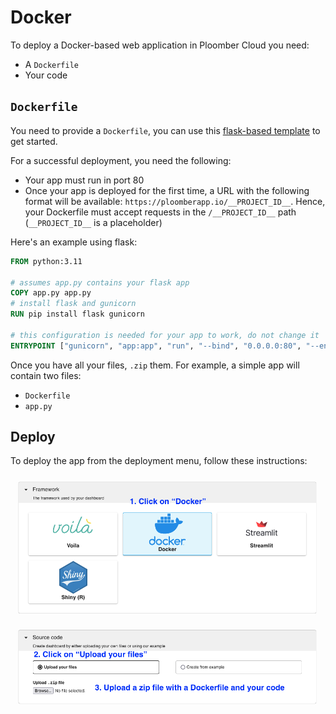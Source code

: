# Docker

To deploy a Docker-based web application in Ploomber Cloud you need:

- A `Dockerfile`
- Your code
## `Dockerfile`

You need to provide a `Dockerfile`, you can use this [flask-based template](https://github.com/ploomber/doc/blob/main/examples/docker/flask/Dockerfile) to get started.

For a successful deployment, you need the following:

- Your app must run in port 80
- Once your app is deployed for the first time, a URL with the following format will be available: `https://ploomberapp.io/__PROJECT_ID__`. Hence, your Dockerfile must accept requests in the `/__PROJECT_ID__` path (`__PROJECT_ID__` is a placeholder)

Here's an example using flask:

```Dockerfile
FROM python:3.11

# assumes app.py contains your flask app
COPY app.py app.py
# install flask and gunicorn
RUN pip install flask gunicorn

# this configuration is needed for your app to work, do not change it
ENTRYPOINT ["gunicorn", "app:app", "run", "--bind", "0.0.0.0:80", "--env", "SCRIPT_NAME=/__PROJECT_ID__"]
```

Once you have all your files, `.zip` them. For example, a simple app will contain two files:

- `Dockerfile`
- `app.py`

## Deploy

To deploy the app from the deployment menu, follow these instructions:

![](../static/docker.png)
